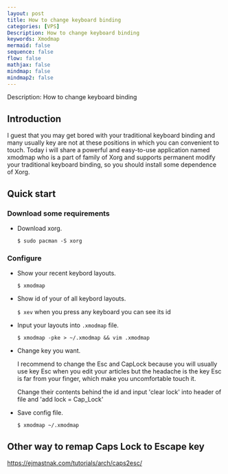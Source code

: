 ```yaml
---
layout: post
title: How to change keyboard binding
categories: [VPS]
Description: How to change keyboard binding
keywords: Xmodmap
mermaid: false
sequence: false
flow: false
mathjax: false
mindmap: false
mindmap2: false
---
```


Description: How to change keyboard binding

## Introduction

I guest that you may get bored with your traditional keyboard binding and many usually key are not at these positions in which you can convenient to touch. Today i will share a powerful and easy-to-use application named xmodmap who is a part of family of Xorg and supports permanent modify your traditional keyboard binding, so you should install some dependence of Xorg. 

## Quick start

### Download some requirements

+ Download xorg.

    `$ sudo pacman -S xorg`

### Configure

+ Show your recent keybord layouts.

    `$ xmodmap`

+ Show id of your of all keybord layouts.

    `$ xev` when you press any keyboard you can see its id

+ Input your layouts into `.xmodmap` file.

    `$ xmodmap -pke > ~/.xmodmap && vim .xmodmap`

+ Change key you want.

    I recommend to change the Esc and CapLock because you will usually use key Esc when you edit your articles but the headache is the key Esc is far from your finger, which make you uncomfortable touch it.

    Change their contents behind the id and input 'clear lock' into header of file and 'add lock = Cap_Lock'

+ Save config file.

    `$ xmodmap ~/.xmodmap`

## Other way to remap Caps Lock to Escape key

https://ejmastnak.com/tutorials/arch/caps2esc/
